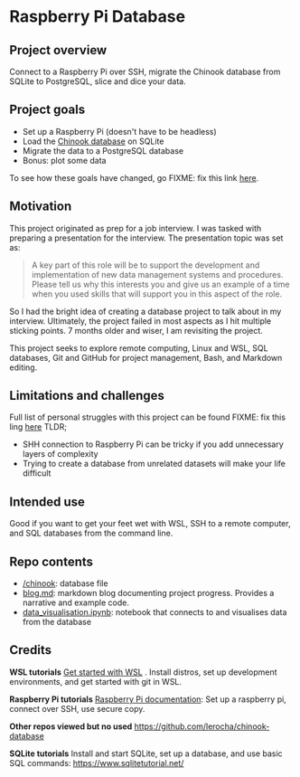 # Raspberry Pi Database

## Project overview

Connect to a Raspberry Pi over SSH, migrate the Chinook database from SQLite to PostgreSQL, slice and dice your data.

## Project goals

 - Set up a Raspberry Pi (doesn't have to be headless) 
 - Load the [Chinook database](https://www.sqlitetutorial.net/sqlite-sample-database/) on SQLite  
 - Migrate the data to a PostgreSQL database
 - Bonus: plot some data  

To see how these goals have changed, go FIXME: fix this link [here](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).

## Motivation

This project originated as prep for a job interview. I was tasked with preparing a presentation for the interview. The presentation topic was set as:

> A key part of this role will be to support the development and implementation of new data management systems and procedures.
> Please tell us why this interests you and give us an example of a time when you used skills that will support you in this aspect of the role.

So I had the bright idea of creating a database project to talk about in my interview. Ultimately, the project failed in most aspects as I hit multiple sticking points. 7 months older and wiser, I am revisiting the project.

This project seeks to explore remote computing, Linux and WSL, SQL databases, Git and GitHub for project management, Bash, and Markdown editing.

## Limitations and challenges

Full list of personal struggles with this project can be found FIXME: fix this ling [here](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) TLDR;
- SHH connection to Raspberry Pi can be tricky if you add unnecessary layers of complexity
- Trying to create a database from unrelated datasets will make your life difficult

## Intended use

Good if you want to get your feet wet with WSL, SSH to a remote computer, and SQL databases from the command line.

## Repo contents  

- [/chinook](/chinook): database file
- [blog.md](blog.md): markdown blog documenting project progress. Provides a narrative and example code.
- [data_visualisation.ipynb](data_visualisation.ipynb): notebook that connects to and visualises data from the database

## Credits
**WSL tutorials**
[Get started with WSL](https://learn.microsoft.com/en-us/windows/wsl/) . Install distros, set up development environments, and get started with git in WSL.

**Raspberry Pi tutorials**
[Raspberry Pi documentation](https://www.raspberrypi.com/documentation/): Set up a raspberry pi, connect over SSH, use secure copy.

**Other repos viewed but no used**
https://github.com/lerocha/chinook-database

**SQLite tutorials**
Install and start SQLite, set up a database, and use basic SQL commands: https://www.sqlitetutorial.net/
